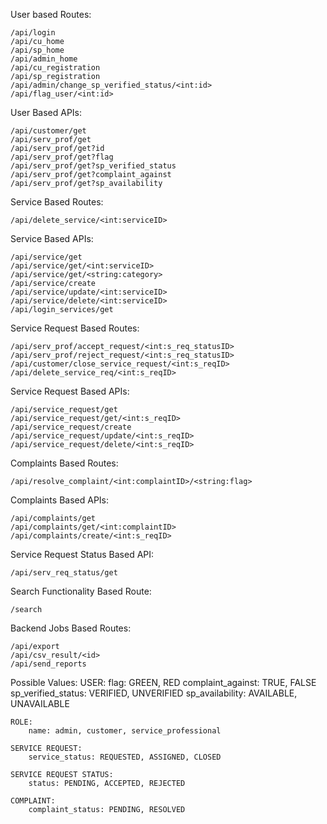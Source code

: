 User based Routes:

    /api/login
    /api/cu_home
    /api/sp_home
    /api/admin_home
    /api/cu_registration
    /api/sp_registration
    /api/admin/change_sp_verified_status/<int:id>
    /api/flag_user/<int:id>

User Based APIs:

    /api/customer/get
    /api/serv_prof/get
    /api/serv_prof/get?id
    /api/serv_prof/get?flag
    /api/serv_prof/get?sp_verified_status
    /api/serv_prof/get?complaint_against
    /api/serv_prof/get?sp_availability

Service Based Routes:
    
    /api/delete_service/<int:serviceID>

Service Based APIs:

    /api/service/get
    /api/service/get/<int:serviceID>
    /api/service/get/<string:category>
    /api/service/create
    /api/service/update/<int:serviceID>
    /api/service/delete/<int:serviceID>
    /api/login_services/get

Service Request Based Routes:

    /api/serv_prof/accept_request/<int:s_req_statusID>
    /api/serv_prof/reject_request/<int:s_req_statusID>
    /api/customer/close_service_request/<int:s_reqID>
    /api/delete_service_req/<int:s_reqID>

Service Request Based APIs:

    /api/service_request/get
    /api/service_request/get/<int:s_reqID>
    /api/service_request/create
    /api/service_request/update/<int:s_reqID>
    /api/service_request/delete/<int:s_reqID>

Complaints Based Routes:

    /api/resolve_complaint/<int:complaintID>/<string:flag>

Complaints Based APIs:

    /api/complaints/get
    /api/complaints/get/<int:complaintID>
    /api/complaints/create/<int:s_reqID>

Service Request Status Based API:

    /api/serv_req_status/get

Search Functionality Based Route:

    /search

Backend Jobs Based Routes:

    /api/export
    /api/csv_result/<id>
    /api/send_reports

Possible Values:
    USER:
        flag: GREEN, RED
        complaint_against: TRUE, FALSE
        sp_verified_status: VERIFIED, UNVERIFIED
        sp_availability: AVAILABLE, UNAVAILABLE

    ROLE:
        name: admin, customer, service_professional

    SERVICE REQUEST:
        service_status: REQUESTED, ASSIGNED, CLOSED

    SERVICE REQUEST STATUS:
        status: PENDING, ACCEPTED, REJECTED

    COMPLAINT:
        complaint_status: PENDING, RESOLVED